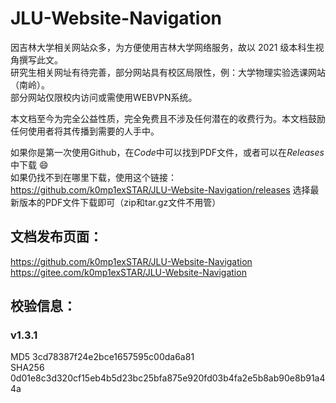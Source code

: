 # JLU-Website-Navigation
因吉林大学相关网站众多，为方便使用吉林大学网络服务，故以 2021 级本科生视角撰写此文。  
研究生相关网址有待完善，部分网站具有校区局限性，例：大学物理实验选课网站（南岭）。  
部分网站仅限校内访问或需使用WEBVPN系统。 
  
本文档至今为完全公益性质，完全免费且不涉及任何潜在的收费行为。本文档鼓励任何使用者将其传播到需要的人手中。  

如果你是第一次使用Github，在*Code*中可以找到PDF文件，或者可以在*Releases*中下载 :smile:   
如果仍找不到在哪里下载，使用这个链接：https://github.com/k0mp1exSTAR/JLU-Website-Navigation/releases  选择最新版本的PDF文件下载即可（zip和tar.gz文件不用管）
  
## 文档发布页面：

https://github.com/k0mp1exSTAR/JLU-Website-Navigation    
https://gitee.com/k0mp1exSTAR/JLU-Website-Navigation      
  
## 校验信息：
### v1.3.1
MD5 3cd78387f24e2bce1657595c00da6a81  
SHA256 0d01e8c3d320cf15eb4b5d23bc25bfa875e920fd03b4fa2e5b8ab90e8b91a44a
